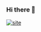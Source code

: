 ### Hi there 👋

[![site](https://img.shields.io/badge/My%20Website-jjlee2620.github.io-blue?style=for-the-badge)](https://jjlee2620.github.io)
